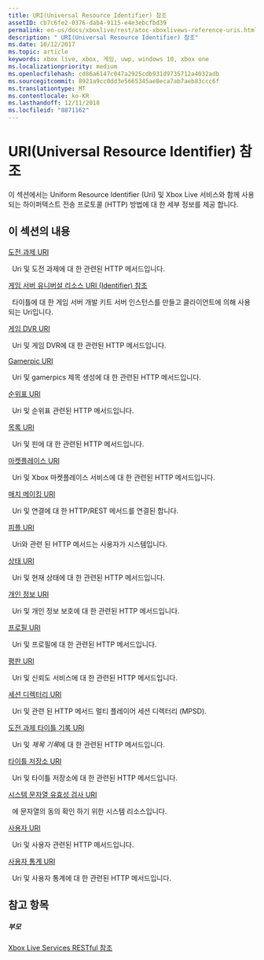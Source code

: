 ```yaml
---
title: URI(Universal Resource Identifier) 참조
assetID: cb7c6fe2-0376-dab4-9115-e4e3ebcfbd39
permalink: en-us/docs/xboxlive/rest/atoc-xboxlivews-reference-uris.html
description: " URI(Universal Resource Identifier) 참조"
ms.date: 10/12/2017
ms.topic: article
keywords: xbox live, xbox, 게임, uwp, windows 10, xbox one
ms.localizationpriority: medium
ms.openlocfilehash: cd86a6147c047a2925cdb931d9735712a4032adb
ms.sourcegitcommit: 8921a9cc0dd3e5665345ae8eca7ab7aeb83ccc6f
ms.translationtype: MT
ms.contentlocale: ko-KR
ms.lasthandoff: 12/11/2018
ms.locfileid: "8871162"
---
```

# <a name="universal-resource-identifier-uri-reference"></a>URI(Universal Resource Identifier) 참조

이 섹션에서는 Uniform Resource Identifier (Uri) 및 Xbox Live 서비스와 함께 사용 되는 하이퍼텍스트 전송 프로토콜 (HTTP) 방법에 대 한 세부 정보를 제공 합니다.

<a id="ID4EAB"></a>


## <a name="in-this-section"></a>이 섹션의 내용

[도전 과제 URI](achievements/atoc-reference-achievementsv2.md)

&nbsp;&nbsp;Uri 및 도전 과제에 대 한 관련된 HTTP 메서드입니다.

[게임 서버 유니버설 리소스 URI (Identifier) 참조](gsdk/atoc-gsdk-uri-reference.md)

&nbsp;&nbsp;타이틀에 대 한 게임 서버 개발 키트 서버 인스턴스를 만들고 클라이언트에 의해 사용 되는 Uri입니다.

[게임 DVR URI](dvr/atoc-reference-dvr.md)

&nbsp;&nbsp;Uri 및 게임 DVR에 대 한 관련된 HTTP 메서드입니다.

[Gamerpic URI](gamerpic/atoc-reference-gamerpic.md)

&nbsp;&nbsp;Uri 및 gamerpics 제목 생성에 대 한 관련된 HTTP 메서드입니다.

[순위표 URI](leaderboard/atoc-reference-leaderboard.md)

&nbsp;&nbsp;Uri 및 순위표 관련된 HTTP 메서드입니다.

[목록 URI](lists/atoc-reference-lists.md)

&nbsp;&nbsp;Uri 및 핀에 대 한 관련된 HTTP 메서드입니다.

[마켓플레이스 URI](marketplace/atoc-reference-marketplace.md)

&nbsp;&nbsp;Uri 및 Xbox 마켓플레이스 서비스에 대 한 관련된 HTTP 메서드입니다.

[매치 메이킹 URI](matchtickets/atoc-reference-matchtickets.md)

&nbsp;&nbsp;Uri 및 연결에 대 한 HTTP/REST 메서드를 연결된 합니다.

[피플 URI](people/atoc-reference-people.md)

&nbsp;&nbsp;Uri와 관련 된 HTTP 메서드는 사용자가 시스템입니다.

[상태 URI](presence/atoc-reference-presence.md)

&nbsp;&nbsp;Uri 및 현재 상태에 대 한 관련된 HTTP 메서드입니다.

[개인 정보 URI](privacy/atoc-reference-privacyv2.md)

&nbsp;&nbsp;Uri 및 개인 정보 보호에 대 한 관련된 HTTP 메서드입니다.

[프로필 URI](profileV2/atoc-reference-profiles.md)

&nbsp;&nbsp;Uri 및 프로필에 대 한 관련된 HTTP 메서드입니다.

[평판 URI](reputation/atoc-reference-reputation.md)

&nbsp;&nbsp;Uri 및 신뢰도 서비스에 대 한 관련된 HTTP 메서드입니다.

[세션 디렉터리 URI](sessiondirectory/atoc-reference-sessiondirectory.md)

&nbsp;&nbsp;Uri 및 관련 된 HTTP 메서드 멀티 플레이어 세션 디렉터리 (MPSD).

[도전 과제 타이틀 기록 URI](titlehistory/atoc-reference-titlehistoryv2.md)

&nbsp;&nbsp;Uri 및 *제목 기록*에 대 한 관련된 HTTP 메서드입니다.

[타이틀 저장소 URI](storage/atoc-reference-storagev2.md)

&nbsp;&nbsp;Uri 및 타이틀 저장소에 대 한 관련된 HTTP 메서드입니다.

[시스템 문자열 유효성 검사 URI](stringserver/atoc-reference-systemstringsvalidate.md)

&nbsp;&nbsp;에 문자열의 동의 확인 하기 위한 시스템 리소스입니다.

[사용자 URI](users/atoc-reference-users.md)

&nbsp;&nbsp;Uri 및 사용자 관련된 HTTP 메서드입니다.

[사용자 통계 URI](userstats/atoc-reference-userstats.md)

&nbsp;&nbsp;Uri 및 사용자 통계에 대 한 관련된 HTTP 메서드입니다.

<a id="ID4E5C"></a>


## <a name="see-also"></a>참고 항목

<a id="ID4EAD"></a>


##### <a name="parent"></a>부모

[Xbox Live Services RESTful 참조](../atoc-xboxlivews-reference.md)
